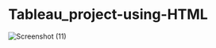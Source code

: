 # Tableau_project-using-HTML
![Screenshot (11)](https://user-images.githubusercontent.com/54552438/202900120-a3139ce8-1395-4e5a-8ef0-82c7ada384c6.png)
